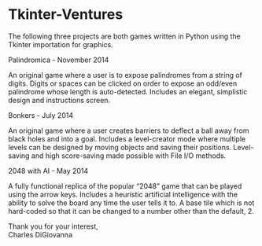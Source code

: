 Tkinter-Ventures
====================

The following three projects are both games written in Python using the Tkinter importation for graphics.

Palindromica - November 2014 

An original game where a user is to expose palindromes from a string of digits.
Digits or spaces can be clicked on order to expose an odd/even palindrome whose length is auto-detected.
Includes an elegant, simplistic design and instructions screen.

Bonkers - July 2014	

An original game where a user creates barriers to deflect a ball away from black holes and into a goal.
Includes a level-creator mode where multiple levels can be designed by moving objects and saving their positions.
Level-saving and high score-saving made possible with File I/O methods.

2048 with AI - May 2014	

A fully functional replica of the popular “2048” game that can be played using the arrow keys.
Includes a heuristic artificial intelligence with the ability to solve the board any time the user tells it to.
A base tile which is not hard-coded so that it can be changed to a number other than the default, 2.

Thank you for your interest,        
Charles DiGiovanna
